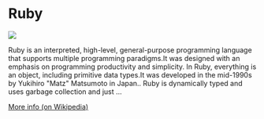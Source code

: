 
# Ruby  
![](https://www.tiobe.com/wp-content/themes/tiobe/tiobe-index/images/Ruby.png)



Ruby is an interpreted, high-level, general-purpose programming language that supports multiple programming paradigms.It was designed with an emphasis on programming productivity and simplicity. In Ruby, everything is an object, including primitive data types.It was developed in the mid-1990s by Yukihiro "Matz" Matsumoto in Japan.. Ruby is dynamically typed and uses garbage collection and just ...

[More info (on Wikipedia)](https://en.wikipedia.org/wiki/Ruby_(programming_language))
